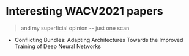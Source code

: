 # Interesting WACV2021 papers
> and my superficial opinion -- just one scan

* Conflicting Bundles: Adapting Architectures Towards the Improved Training of Deep Neural Networks